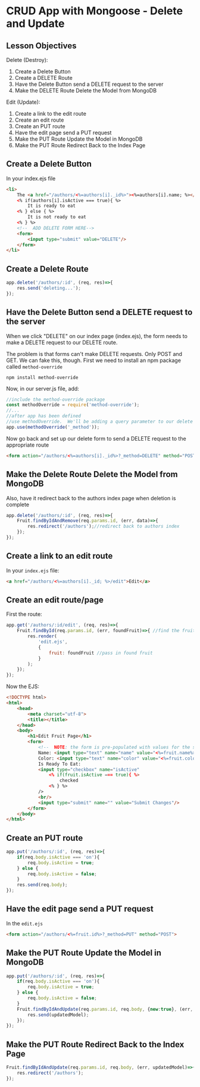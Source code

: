 # CRUD App with Mongoose - Delete and Update

## Lesson Objectives

Delete (Destroy):

1. Create a Delete Button
1. Create a DELETE Route
1. Have the Delete Button send a DELETE request to the server
1. Make the DELETE Route Delete the Model from MongoDB

Edit (Update):

1. Create a link to the edit route
1. Create an edit route
1. Create an PUT route
1. Have the edit page send a PUT request
1. Make the PUT Route Update the Model in MongoDB
1. Make the PUT Route Redirect Back to the Index Page

## Create a Delete Button

In your index.ejs file

```html
<li>
    The <a href="/authors/<%=authors[i]._id%>"><%=authors[i].name; %></a> is  <%=authors[i].color; %>.
    <% if(authors[i].isActive === true){ %>
        It is ready to eat
    <% } else { %>
        It is not ready to eat
    <% } %>
    <!--  ADD DELETE FORM HERE-->
    <form>
        <input type="submit" value="DELETE"/>
    </form>
</li>
```

## Create a Delete Route

```javascript
app.delete('/authors/:id', (req, res)=>{
    res.send('deleting...');
});
```

## Have the Delete Button send a DELETE request to the server

When we click "DELETE" on our index page (index.ejs), the form needs to make a DELETE request to our DELETE route.

The problem is that forms can't make DELETE requests.  Only POST and GET.  We can fake this, though.  First we need to install an npm package called `method-override`

```
npm install method-override
```

Now, in our server.js file, add:

```javascript
//include the method-override package
const methodOverride = require('method-override');
//...
//after app has been defined
//use methodOverride.  We'll be adding a query parameter to our delete form named _method
app.use(methodOverride('_method'));
```

Now go back and set up our delete form to send a DELETE request to the appropriate route

```html
<form action="/authors/<%=authors[i]._id%>?_method=DELETE" method="POST">
```

## Make the Delete Route Delete the Model from MongoDB

Also, have it redirect back to the authors index page when deletion is complete

```javascript
app.delete('/authors/:id', (req, res)=>{
    Fruit.findByIdAndRemove(req.params.id, (err, data)=>{
        res.redirect('/authors');//redirect back to authors index
    });
});
```

## Create a link to an edit route

In your `index.ejs` file:

```html
<a href="/authors/<%=authors[i]._id; %>/edit">Edit</a>
```

## Create an edit route/page

First the route:

```javascript
app.get('/authors/:id/edit', (req, res)=>{
    Fruit.findById(req.params.id, (err, foundFruit)=>{ //find the fruit
        res.render(
    		'edit.ejs',
    		{
    			fruit: foundFruit //pass in found fruit
    		}
    	);
    });
});
```

Now the EJS:

```html
<!DOCTYPE html>
<html>
    <head>
        <meta charset="utf-8">
        <title></title>
    </head>
    <body>
        <h1>Edit Fruit Page</h1>
        <form>
    		<!--  NOTE: the form is pre-populated with values for the server-->
    		Name: <input type="text" name="name" value="<%=fruit.name%>"/><br/>
    		Color: <input type="text" name="color" value="<%=fruit.color%>"/><br/>
    		Is Ready To Eat:
            <input type="checkbox" name="isActive"
                <% if(fruit.isActive === true){ %>
                    checked
                <% } %>
            />
            <br/>
            <input type="submit" name="" value="Submit Changes"/>
        </form>
    </body>
</html>
```

## Create an PUT route

```javascript
app.put('/authors/:id', (req, res)=>{
    if(req.body.isActive === 'on'){
        req.body.isActive = true;
    } else {
        req.body.isActive = false;
    }
    res.send(req.body);
});
```

## Have the edit page send a PUT request

In the `edit.ejs`

```html
<form action="/authors/<%=fruit.id%>?_method=PUT" method="POST">
```

## Make the PUT Route Update the Model in MongoDB

```javascript
app.put('/authors/:id', (req, res)=>{
    if(req.body.isActive === 'on'){
        req.body.isActive = true;
    } else {
        req.body.isActive = false;
    }
    Fruit.findByIdAndUpdate(req.params.id, req.body, {new:true}, (err, updatedModel)=>{
        res.send(updatedModel);
    });
});
```

## Make the PUT Route Redirect Back to the Index Page

```javascript
Fruit.findByIdAndUpdate(req.params.id, req.body, (err, updatedModel)=>{
    res.redirect('/authors');
});
```
